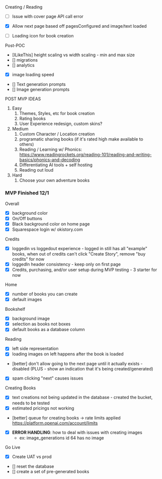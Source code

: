 




Creating / Reading
- [ ] Issue with cover page API call error
- [x] Allow next page based off pagesConfigured and image/text loaded
- [ ] Loading icon for book creation








Post-POC
- [ILikeThis] height scaling vs width scaling - min and max size
- [] migrations
- [] analytics
- [x] image loading speed
- [] Text generation prompts
- [] Image generation prompts





POST MVP IDEAS
1. Easy
   1. Themes, Styles, etc for book creation
   2. Rating books
   3. User Experience redesign, custom skins?
2. Medium
   1. Custom Character / Location creation
   2. programatic sharing books (if it's rated high make available to others)
   3. Reading / Learning w/ Phonics: https://www.readingrockets.org/reading-101/reading-and-writing-basics/phonics-and-decoding
   4. Differentiating AI tools + self hosting
   5. Reading out loud
3. Hard
   1. Choose your own adventure books






### MVP Finished 12/1

Overall
- [x] background color
- [x] On/Off buttons
- [x] Black background color on home page
- [x] Squarespace login w/ okistory.com

Credits
- [x] loggedin vs loggedout experience - logged in still has all "example" books, when out of credits can't click "Create Story", remove "buy credits" for now
- [x] loggedIn header consistency - keep only on first page
- [x] Credits, purchasing, and/or user setup during MVP testing - 3 starter for now

Home
- [x] number of books you can create
- [x] default images

Bookshelf
- [x] background image
- [x] selection as books not boxes
- [x] default books as a database column

Reading
- [x] left side representation
- [x] loading images on left happens after the book is loaded
- [better] don't allow going to the next page until it actually exists - disabled (PLUS - show an indication that it's being created/generated)
- [x] spam clicking "next" causes issues

Creating Books
- [x] text creations not being updated in the database
      - created the bucket, needs to be tested
- [x] estimated pricings not working
- [better] queue for creating books -> rate limits applied https://platform.openai.com/account/limits
- [x] **ERROR HANDLING**: how to deal with issues with creating images
    - ex: image_generations id 64 has no image

Go Live
- [x] Create UAT vs prod
- [] reset the database
- [] create a set of pre-generated books